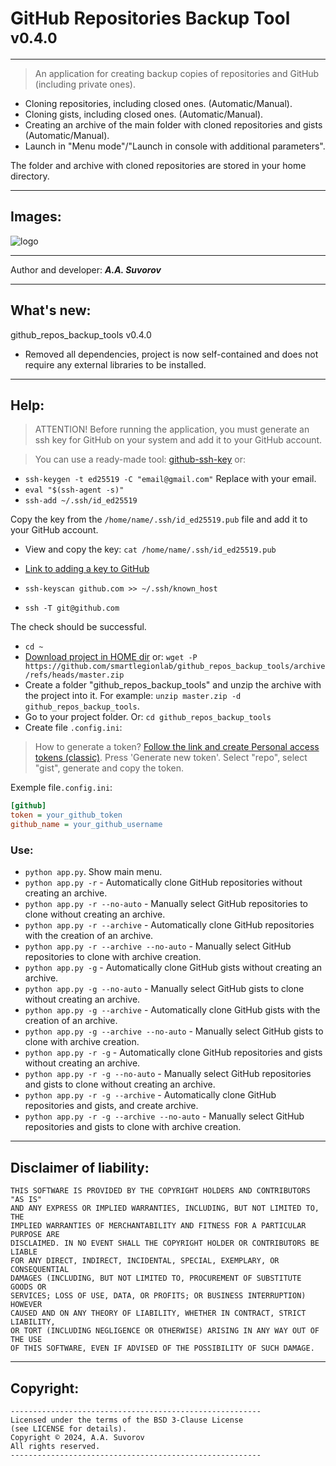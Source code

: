 # GitHub Repositories Backup Tool <sup>v0.4.0</sup>

---

> An application for creating backup copies of repositories and GitHub (including private ones).

- Cloning repositories, including closed ones. (Automatic/Manual).
- Cloning gists, including closed ones. (Automatic/Manual).
- Creating an archive of the main folder with cloned repositories and gists (Automatic/Manual).
- Launch in "Menu mode"/"Launch in console with additional parameters".

The folder and archive with cloned repositories are stored in your home directory.

***


## Images:

![logo](https://github.com/smartlegionlab/github_repos_backup_tools/raw/master/data/images/github_repos_backup_tools.png)

***

Author and developer: ___A.A. Suvorov___

***

## What's new:

github_repos_backup_tools v0.4.0

- Removed all dependencies, project is now self-contained and does not require any external libraries to be installed.

***

## Help:

> ATTENTION! Before running the application, you must generate an ssh key 
> for GitHub on your system and add it to your GitHub account.

> You can use a ready-made tool: [github-ssh-key](https://github.com/smartlegionlab/github-ssh-key/) or:

- `ssh-keygen -t ed25519 -C "email@gmail.com"` Replace with your email.
- `eval "$(ssh-agent -s)"`
- `ssh-add ~/.ssh/id_ed25519`

Copy the key from the `/home/name/.ssh/id_ed25519.pub` file and add it to your GitHub account.
- View and copy the key: `cat /home/name/.ssh/id_ed25519.pub`
- [Link to adding a key to GitHub](https://github.com/settings/keys)

- `ssh-keyscan github.com >> ~/.ssh/known_host`
- `ssh -T git@github.com`

The check should be successful.

- `cd ~`
- [Download project in HOME dir](https://github.com/smartlegionlab/github_repos_backup_tools/archive/refs/heads/master.zip) or: `wget -P https://github.com/smartlegionlab/github_repos_backup_tools/archive/refs/heads/master.zip` 
- Create a folder "github_repos_backup_tools" and unzip the archive with the project into it. For example: `unzip master.zip -d github_repos_backup_tools`.
- Go to your project folder. Or: `cd github_repos_backup_tools`
- Create file `.config.ini`:

> How to generate a token? [Follow the link and create Personal access tokens (classic)](https://github.com/settings/tokens/new). Press 'Generate new token'. Select "repo", select "gist", generate and copy the token.


Exemple file`.config.ini`:
```ini
[github]
token = your_github_token
github_name = your_github_username
```

### Use:

- `python app.py`. Show main menu.
- `python app.py -r` - Automatically clone GitHub repositories without creating an archive.
- `python app.py -r --no-auto` - Manually select GitHub repositories to clone without creating an archive.
- `python app.py -r --archive` - Automatically clone GitHub repositories with the creation of an archive.
- `python app.py -r --archive --no-auto` - Manually select GitHub repositories to clone with archive creation.
- `python app.py -g` - Automatically clone GitHub gists without creating an archive.
- `python app.py -g --no-auto` - Manually select GitHub gists to clone without creating an archive.
- `python app.py -g --archive` - Automatically clone GitHub gists with the creation of an archive.
- `python app.py -g --archive --no-auto` - Manually select GitHub gists to clone with archive creation.
- `python app.py -r -g` - Automatically clone GitHub repositories and gists without creating an archive.
- `python app.py -r -g --no-auto` - Manually select GitHub repositories and gists to clone without creating an archive.
- `python app.py -r -g --archive` - Automatically clone GitHub repositories and gists, and create archive.
- `python app.py -r -g --archive --no-auto` - Manually select GitHub repositories and gists to clone with archive creation.

***

## Disclaimer of liability:

    THIS SOFTWARE IS PROVIDED BY THE COPYRIGHT HOLDERS AND CONTRIBUTORS "AS IS"
    AND ANY EXPRESS OR IMPLIED WARRANTIES, INCLUDING, BUT NOT LIMITED TO, THE
    IMPLIED WARRANTIES OF MERCHANTABILITY AND FITNESS FOR A PARTICULAR PURPOSE ARE
    DISCLAIMED. IN NO EVENT SHALL THE COPYRIGHT HOLDER OR CONTRIBUTORS BE LIABLE
    FOR ANY DIRECT, INDIRECT, INCIDENTAL, SPECIAL, EXEMPLARY, OR CONSEQUENTIAL
    DAMAGES (INCLUDING, BUT NOT LIMITED TO, PROCUREMENT OF SUBSTITUTE GOODS OR
    SERVICES; LOSS OF USE, DATA, OR PROFITS; OR BUSINESS INTERRUPTION) HOWEVER
    CAUSED AND ON ANY THEORY OF LIABILITY, WHETHER IN CONTRACT, STRICT LIABILITY,
    OR TORT (INCLUDING NEGLIGENCE OR OTHERWISE) ARISING IN ANY WAY OUT OF THE USE
    OF THIS SOFTWARE, EVEN IF ADVISED OF THE POSSIBILITY OF SUCH DAMAGE.

***

## Copyright:
    --------------------------------------------------------
    Licensed under the terms of the BSD 3-Clause License
    (see LICENSE for details).
    Copyright © 2024, A.A. Suvorov
    All rights reserved.
    --------------------------------------------------------